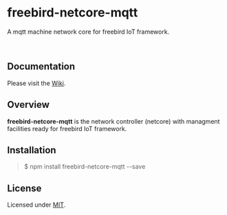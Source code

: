 # freebird-netcore-mqtt
A mqtt machine network core for freebird IoT framework.  

<br />
  
## Documentation  

Please visit the [Wiki](https://github.com/freebirdjs/freebird-netcore-mqtt/wiki).

## Overview  

**freebird-netcore-mqtt** is the network controller (netcore) with managment facilities ready for freebird IoT framework.  

## Installation  

> $ npm install freebird-netcore-mqtt --save

## License  

Licensed under [MIT](https://github.com/lwmqn/lwmqn-util/blob/master/LICENSE).
